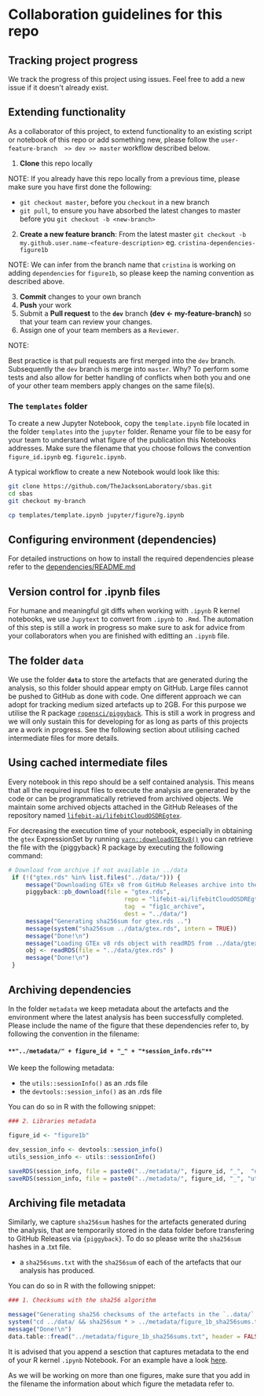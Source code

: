 # Collaboration guidelines for this repo

## Tracking project progress

We track the progress of this project using issues. Feel free to add a new issue if it doesn't already exist.

## Extending functionality

As a collaborator of this project, to extend functionality to an existing script or notebook of this repo or add something new, please follow the `user-feature-branch  >> dev >> master` workflow described below.


 1. **Clone** this repo locally

 NOTE: If you already have this repo locally from a previous time, please make sure you have first done the following:
  - `git checkout master`, before you `checkout` in a new branch
  - `git pull`, to ensure you have absorbed the latest changes to master before you `git checkout -b <new-branch>`

 2. **Create a new feature branch**: From the latest master `git checkout -b my.github.user.name-<feature-description>` eg. `cristina-dependencies-figure1b`

 NOTE: We can infer from the branch name that `cristina` is working on adding `dependencies` for `figure1b`, so please keep the naming convention as described above.

 3. **Commit** changes to your own branch
 4. **Push** your work 
 5. Submit a **Pull request** to the **`dev`** branch **(dev <- my-feature-branch)** so that your team can review your changes. 
 6. Assign one of your team members as a `Reviewer`.

 NOTE: 

 Best practice is that pull requests are first merged into the `dev` branch. Subsequently the `dev` branch is merge into `master`. 
 Why? To perform some tests and also allow for better handling of conflicts when both you and  one of your other team members apply changes on the same file(s).

### The `templates` folder

To create a new Jupyter Notebook, copy the `template.ipynb` file located in the folder `templates` into the `jupyter` folder. Rename your file to be easy for your team to understand what figure of the publication this Notebooks addresses. Make sure the filename that you choose follows the convention `figure_id.ipynb` eg. `figure1c.ipynb`.

A typical workflow to create a new Notebook would look like this:

```bash
git clone https://github.com/TheJacksonLaboratory/sbas.git
cd sbas
git checkout my-branch

cp templates/template.ipynb jupyter/figure7g.ipynb
```

## Configuring environment (dependencies)

For detailed instructions on how to install the required dependencies please refer to the [dependencies/README.md](dependencies/README.md)

## Version control for .ipynb files

For humane and meaningful git diffs when working with `.ipynb` R kernel notebooks, we use `Jupytext` to convert from `.ipynb` to `.Rmd`. The automation of this step is still a work in progress so make sure to ask for advice from your collaborators when you are finished with editting an `.ipynb` file.


## The folder `data`

We use the folder **`data`** to store the artefacts that are generated during the analysis, so this folder should appear empty on GitHub. Large files cannot be pushed to GitHub as done with code. One different approach we can adopt for tracking medium sized artefacts up to 2GB. For this purpose we utilise the R package [`ropensci/piggyback`](https://github.com/ropensci/piggyback). This is still a work in progress and we will only sustain this for developing for as long as parts of this projects are a work in progress. See the following section about utilising cached intermediate files for more details.


## Using cached intermediate files 

Every notebook in this repo should be a self contained analysis. This means that all the required input files to execute the analysis are generated by the code or can be programmatically retrieved from archived objects. We maintain some archived objects attached in the GitHub Releases of the repository named [`lifebit-ai/lifebitCloudOSDREgtex`](https://github.com/lifebit-ai/lifebitCloudOSDREgtex). 

For decreasing the execution time of your notebook, especially in obtaining the `gtex` ExpressionSet by running  [`yarn::downloadGTEXv8()`](https://github.com/TheJacksonLaboratory/yarn/blob/a926b68bc9eca484bb003f57f99be057b707f8d3/R/downloadGTExV8.R) you can retrieve the file with the {piggyback} R package by executing the following command:

```r
# Download from archive if not available in ../data 
 if (!("gtex.rds" %in% list.files("../data/"))) { 
     message("Downloading GTEx v8 from GitHub Releases archive into the ../data/ directory ..\n") 
     piggyback::pb_download(file = "gtex.rds",  
                                 repo = "lifebit-ai/lifebitCloudOSDREgtex",  
                                 tag  = "fig1c_archive",  
                                 dest = "../data/") 
     message("Generating sha256sum for gtex.rds ..")     
     message(system("sha256sum ../data/gtex.rds", intern = TRUE)) 
     message("Done!\n")     
     message("Loading GTEx v8 rds object with readRDS from ../data/gtex.rds ..\n")     
     obj <- readRDS(file = "../data/gtex.rds" ) 
     message("Done!\n") 
 } 
```

## Archiving dependencies 

In the folder `metadata` we keep metadata about the artefacts and the environment where the latest analysis has been successfully completed. Please include the name of the figure that these dependencies refer to, by following the convention in the filename: 

#### `**"../metadata/" + figure_id + "_" + "*session_info.rds"**`

We keep the following metadata:

- the `utils::sessionInfo()` as an .rds file
- the `devtools::session_info()` as an .rds file

You can do so in R with the following snippet:


```r
### 2. Libraries metadata

figure_id <- "figure1b"

dev_session_info <- devtools::session_info()
utils_session_info <- utils::sessionInfo()

saveRDS(session_info, file = paste0("../metadata/", figure_id, "_",  "devtools_session_info.rds")
saveRDS(session_info, file = paste0("../metadata/", figure_id, "_", "utils_session_info.rds")
```

## Archiving file metadata
Similarly, we capture `sha256sum` hashes for the artefacts generated during the analysis, that are temporarily stored in the data folder before transfering to GitHub Releases via `{piggyback}`. To do so please write the `sha256sum` hashes in a .txt file.

- a `sha256sums.txt` with the `sha256sum` of each of the artefacts that our analysis has produced.

You can do so in R with the following snippet:


```r
### 1. Checksums with the sha256 algorithm

message("Generating sha256 checksums of the artefacts in the `..data/` directory .. ")
system("cd ../data/ && sha256sum * > ../metadata/figure_1b_sha256sums.txt", intern = TRUE)
message("Done!\n")
data.table::fread("../metadata/figure_1b_sha256sums.txt", header = FALSE, col.names = c("sha256sum", "file"))
```

It is advised that you append a sesction that captures metadata to the end of your R kernel `.ipynb` Notebook.
For an example have a look [here](https://github.com/TheJacksonLaboratory/lifebitCloudOSDRE/blob/e20eb44f4a9c341f8a3b08b71e007730fc8120d9/Rmd/Figure1cYarnVersion.Rmd#L472-L505).

As we will be working on more than one figures, make sure that you add in the filename the information about which figure the metadata refer to.
